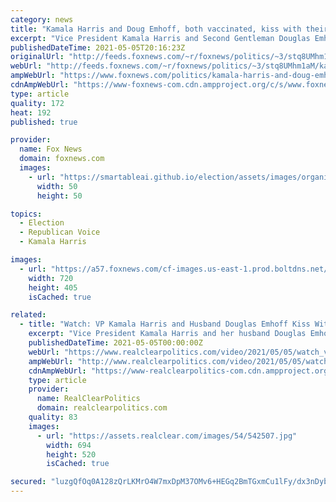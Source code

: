 ```yaml
---
category: news
title: "Kamala Harris and Doug Emhoff, both vaccinated, kiss with their masks on: 'Not about the science'"
excerpt: "Vice President Kamala Harris and Second Gentleman Douglas Emhoff kissed each other with their masks on Wednesday, even though both are fully vaccinated."
publishedDateTime: 2021-05-05T20:16:23Z
originalUrl: "http://feeds.foxnews.com/~r/foxnews/politics/~3/stq8UMhm1aM/kamala-harris-and-doug-emhoff-both-vaccinated-kiss-with-their-masks-on-not-about-the-science"
webUrl: "http://feeds.foxnews.com/~r/foxnews/politics/~3/stq8UMhm1aM/kamala-harris-and-doug-emhoff-both-vaccinated-kiss-with-their-masks-on-not-about-the-science"
ampWebUrl: "https://www.foxnews.com/politics/kamala-harris-and-doug-emhoff-both-vaccinated-kiss-with-their-masks-on-not-about-the-science.amp"
cdnAmpWebUrl: "https://www-foxnews-com.cdn.ampproject.org/c/s/www.foxnews.com/politics/kamala-harris-and-doug-emhoff-both-vaccinated-kiss-with-their-masks-on-not-about-the-science.amp"
type: article
quality: 172
heat: 192
published: true

provider:
  name: Fox News
  domain: foxnews.com
  images:
    - url: "https://smartableai.github.io/election/assets/images/organizations/foxnews.com-50x50.jpg"
      width: 50
      height: 50

topics:
  - Election
  - Republican Voice
  - Kamala Harris

images:
  - url: "https://a57.foxnews.com/cf-images.us-east-1.prod.boltdns.net/v1/static/694940094001/fbf844e7-da00-4269-b859-827c56602764/5d922b54-0023-4170-ae81-95b2cc76f88b/1280x720/match/720/405/image.jpg?ve=1&tl=1"
    width: 720
    height: 405
    isCached: true

related:
  - title: "Watch: VP Kamala Harris and Husband Douglas Emhoff Kiss With Their Masks On"
    excerpt: "Vice President Kamala Harris and her husband Douglas Emhoff share a kiss with their masks on at a tarmac in Allentown, Penn. on Wednesday."
    publishedDateTime: 2021-05-05T00:00:00Z
    webUrl: "https://www.realclearpolitics.com/video/2021/05/05/watch_vp_kamala_harris_and_husband_douglas_emhoff_kiss_with_their_masks_on.html"
    ampWebUrl: "http://www.realclearpolitics.com/video/2021/05/05/watch_vp_kamala_harris_and_husband_douglas_emhoff_kiss_with_their_masks_on.amp.html"
    cdnAmpWebUrl: "https://www-realclearpolitics-com.cdn.ampproject.org/c/www.realclearpolitics.com/video/2021/05/05/watch_vp_kamala_harris_and_husband_douglas_emhoff_kiss_with_their_masks_on.amp.html"
    type: article
    provider:
      name: RealClearPolitics
      domain: realclearpolitics.com
    quality: 83
    images:
      - url: "https://assets.realclear.com/images/54/542507.jpg"
        width: 694
        height: 520
        isCached: true

secured: "luzgQfOq0A128zQrLKMrO4W7mxDpM37OMv6+HEGq2BmTGxmCu1lFy/dx3nDybpuPlaQHSoGW0u+c1geDbwyE+PSQ3Z7oDZVYImGqMrn4VnwYWLbzFUPbWwYq+jEGlAdnPxprPl7zghUtDiYHIPFsDRkpHofInMXL7p2XKcw3OOfBMzpZx99qtkSUkPYzsHH2KxvQo4qPwn6gbVuxZERGAAICkjATmd2tq6B8ZVaZK0hG9VmulVIZ2f9tYG7KlBGLZXEjA+xCf/rj9fTqDGtzYuzjU3qh0Qw6TcLYOrxLFd8iuyhgleycBrtIBxtqFGXuHzehWDYUn+KJUB8mg7N0FyODSOXE/fuQF5H30FwhRy0=;q5rZ2SDFFCj6VRuZ/AcmCw=="
---
```


